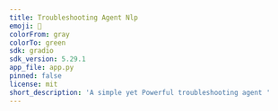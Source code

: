 ```yaml
---
title: Troubleshooting Agent Nlp
emoji: 👀
colorFrom: gray
colorTo: green
sdk: gradio
sdk_version: 5.29.1
app_file: app.py
pinned: false
license: mit
short_description: 'A simple yet Powerful troubleshooting agent '
---
```

